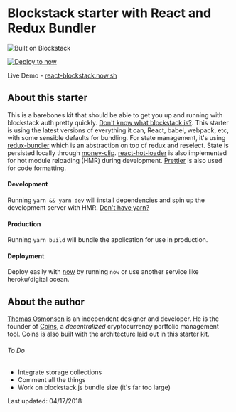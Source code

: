 # Blockstack starter with React and Redux Bundler

![Built on Blockstack](https://img.shields.io/badge/Built%20on-Blockstack-643B6A.svg)

[![Deploy to now](https://deploy.now.sh/static/button.svg)](https://deploy.now.sh/?repo=https://github.com/aulneau/react-blockstack-redux-bundler)

Live Demo - [react-blockstack.now.sh](https://react-blockstack.now.sh/)

## About this starter

This is a barebones kit that should be able to get you up and running with blockstack auth pretty quickly. [Don't know what blockstack is?](https://blockstack.org).
This starter is using the latest versions of everything it can, React, babel, webpack, etc, with some sensible defaults for bundling. For state management, it's using [redux-bundler](https://reduxbundler.com/) which is an abstraction on top of redux and reselect. State is persisted locally through [money-clip](https://github.com/HenrikJoreteg/money-clip).
[react-hot-loader](https://github.com/gaearon/react-hot-loader) is also implemented for hot module reloading (HMR) during development. [Prettier](https://prettier.io/) is also used for code formatting.

#### Development

Running `yarn && yarn dev` will install dependencies and spin up the development server with HMR. [Don't have yarn?](https://yarnpkg.com/en/docs/install)

#### Production

Running `yarn build` will bundle the application for use in production.

#### Deployment

Deploy easily with [now](https://now.sh) by running `now` or use another service like heroku/digital ocean.

## About the author

[Thomas Osmonson](https://ineffable.co) is an independent designer and developer. He is the founder of [Coins](https://coinsapp.co), a _decentralized_ cryptocurrency portfolio management tool. Coins is also built with the architecture laid out in this starter kit.

###### To Do

* Integrate storage collections
* Comment all the things
* Work on blockstack.js bundle size (it's far too large)

Last updated: 04/17/2018
